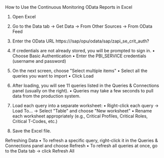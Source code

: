How to Use the Continuous Monitoring OData Reports in Excel
1.	Open Excel
2.	Go to the Data tab → Get Data → From Other Sources → From OData Feed

 

3.	Enter the OData URL
https://<yoursapsystemurl>/sap/opu/odata/sap/zapi_se_crit_auth?
 
4.	If credentials are not already stored, you will be prompted to sign in.
•	Choose Basic Authentication
•	Enter the PBI_SERVICE credentials (username and password)
 
5.	On the next screen, choose "Select multiple items"
•	Select all the queries you want to import
•	Click Load

 
6.	After loading, you will see 11 queries listed in the Queries & Connections panel (usually on the right).
•	Queries may take a few seconds to pull data from the production system.
 

7.	Load each query into a separate worksheet:
•	Right-click each query → Load To... → Select "Table" and choose "New worksheet"
•	Rename each worksheet appropriately (e.g., Critical Profiles, Critical Roles, Critical T-Codes, etc.)
 
8.	Save the Excel file.

Refreshing Data
•	To refresh a specific query, right-click it in the Queries & Connections panel and choose Refresh
•	To refresh all queries at once, go to the Data tab → click Refresh All
 
 

